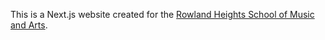 This is a Next.js website created for the [Rowland Heights School of Music and Arts](https://rowlandmusicschool.com/).

